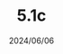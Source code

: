 ---
layout: gold_efficiency

title: 5.1c
date: 2024/06/06
description: Wild Rift Gold Efficiency of 5.1c
image: /assets/favicon512x512.png

permalink: /5.1c/

data:
    refer_url: https://wildrift.leagueoflegends.com/en-us/news/game-updates/wild-rift-patch-notes-5-1c/#items
    refer_text: 5.1c
    items: items_5_1c
    stats: stats_5_1c

patch_note:
    statuses:
        buffed: "ROD OF AGES"
        adjusted: ""
        nerfed: ""
        new: ""
    excludes: "Rod of Ages"
    compare:
        statuses: "buffed,adjusted,nerfed"
        items: items_5_1b
        stats: stats_5_1b
        item_prefix: 5.1b
---